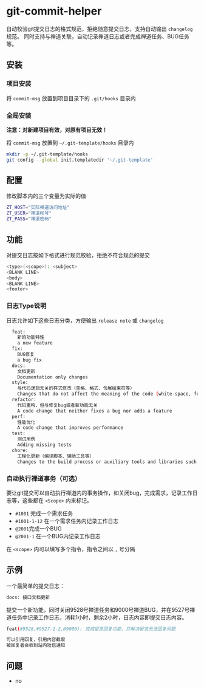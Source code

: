# git-commit-helper

自动校验git提交日志的格式规范，拒绝随意提交日志，支持自动输出 `changelog` 规范。
同时支持与禅道关联，自动记录禅道日志或者完成禅道任务、BUG任务等。

## 安装

### 项目安装

将 `commit-msg` 放置到项目目录下的 `.git/hooks` 目录内

### 全局安装

__注意：对新建项目有效，对原有项目无效！__

将 `commit-msg` 放置到 `~/.git-template/hooks` 目录内

```bash
mkdir -p ~/.git-template/hooks
git config --global init.templatedir '~/.git-template'
```

## 配置

修改脚本内的三个变量为实际的值

```bash
ZT_HOST="实际禅道访问地址"
ZT_USER="禅道帐号"
ZT_PASS="禅道密码"
```

## 功能

对提交日志按如下格式进行规范校验，拒绝不符合规范的提交

```bash
<type>(<scope>): <subject>
<BLANK LINE>
<body>
<BLANK LINE>
<footer>
```

### 日志Type说明

日志允许如下这些日志分类，方便输出 `release note` 或 `changelog`

```bash
  feat:
    新的功能特性
    a new feature
  fix:
    BUG修复
    a bug fix
  docs:
    文档更新
    Documentation only changes
  style:
    与代码逻辑无关的样式修改（空格、格式、句尾结束符等）
    Changes that do not affect the meaning of the code (white-space, formatting, missing semi-colons, etc)
  refactor:
    代码重构，但与修复bug或者新功能无关
    A code change that neither fixes a bug nor adds a feature
  perf:
    性能优化
    A code change that improves performance
  test:
    测试用例
    Adding missing tests
  chore:
    工程化更新（编译脚本、辅助工具等）
    Changes to the build process or auxiliary tools and libraries such as documentation generation
```

### 自动执行禅道事务（可选）

要让git提交可以自动执行禅道内的事务操作，如关闭bug，完成需求，记录工作日志等，这些都在 `<Scope>` 内来标记。

- `#1001` 完成一个需求任务
- `#1001-1-12` 在一个需求任务内记录工作日志
- `@2001`完成一个BUG
- `@2001-1` 在一个BUG内记录工作日志

在 `<scope>` 内可以填写多个指令，指令之间以 `,` 号分隔

## 示例

一个最简单的提交日志：

```bash
docs: 接口文档更新
```

提交一个新功能，同时关闭9528号禅道任务和9000号禅道BUG，并在9527号禅道任务中记录工作日志，消耗1小时，剩余2小时，日志内容即提交日志内容。

```bash
feat(#9528,#9527-1-2,@9000): 完成留言回复功能，并解决留言无法回复问题

可以引用回复，引用内容截取
被回复者会收到站内短信通知
```

## 问题

- no
